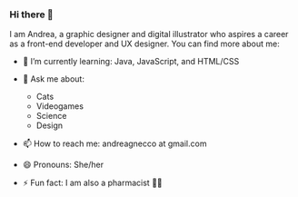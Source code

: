 ### Hi there 👋 

I am Andrea, a graphic designer and digital illustrator who aspires a career as a front-end developer and UX designer. You can find more about me: 

- 🌱 I’m currently learning: Java, JavaScript, and HTML/CSS
- 💬 Ask me about: 
  - Cats 
  - Videogames
  - Science
  - Design
    
- 📫 How to reach me: andreagnecco at gmail.com
- 😄 Pronouns: She/her
- ⚡ Fun fact: I am also a pharmacist 👩‍🔬

